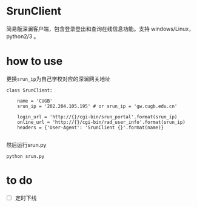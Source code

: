 # SrunClient
简易版深澜客户端，包含登录登出和查询在线信息功能。支持 windows/Linux，python2/3 。

# how to use
更换`srun_ip`为自己学校对应的深澜网关地址
``` python3
class SrunClient:
    
    name = 'CUGB'
    srun_ip = '202.204.105.195' # or srun_ip = 'gw.cugb.edu.cn'

    login_url = 'http://{}/cgi-bin/srun_portal'.format(srun_ip)
    online_url = 'http://{}/cgi-bin/rad_user_info'.format(srun_ip)
    headers = {'User-Agent': 'SrunClient {}'.format(name)}
    
``` 
然后运行srun.py 
``` shell
python srun.py
```

# to do

- [ ] 定时下线
